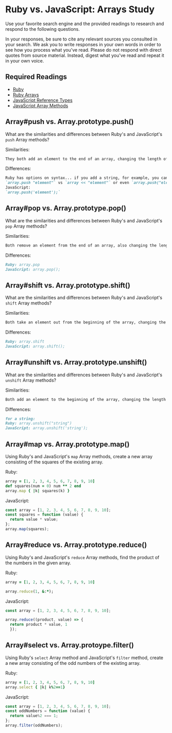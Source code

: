 # Ruby vs. JavaScript: Arrays Study

Use your favorite search engine and the provided readings to research and
respond to the following questions.

In your responses, be sure to cite any relevant sources you consulted in your
search. We ask you to write responses in your own words in order to see how you
process what you've read. Please do not respond with direct quotes from source
material. Instead, digest what you've read and repeat it in your own voice.

## Required Readings

-   [Ruby](https://github.com/ga-wdi-boston/ruby)
-   [Ruby Arrays](https://github.com/ga-wdi-boston/ruby-arrays)
-   [JavaScript Reference Types](https://github.com/ga-wdi-boston/js-reference-types)
-   [JavaScript Array Methods](https://github.com/ga-wdi-boston/js-array-methods)

## Array#push vs. Array.prototype.push()

What are the similarities and differences between Ruby's and JavaScript's `push`
Array methods?

Similarities:

```md
They both add an element to the end of an array, changing the length of the array.
```

Differences:

```md
Ruby has options on syntax... if you add a string, for example, you can do:
`array.push "element"` vs `array << "element"` or even `array.push("element")`
JavaScript:
`array.push('element');`
```

## Array#pop vs. Array.prototype.pop()

What are the similarities and differences between Ruby's and JavaScript's `pop`
Array methods?

Similarities:

```md
Both remove an element from the end of an array, also changing the length of the array.
```

Differences:

```md
Ruby: array.pop
JavaScript: array.pop();
```

## Array#shift vs. Array.prototype.shift()

What are the similarities and differences between Ruby's and JavaScript's
`shift` Array methods?

Similarities:

```md
Both take an element out from the beginning of the array, changing the length of the array.
```

Differences:

```md
Ruby: array.shift
JavaScript: array.shift();
```

## Array#unshift vs. Array.prototype.unshift()

What are the similarities and differences between Ruby's and JavaScript's
`unshift` Array methods?

Similarities:

```md
Both add an element to the beginning of the array, changing the length of the array.
```

Differences:

```md
for a string:
Ruby: array.unshift("string")
JavaScript: array.unshift('string');
```

## Array#map vs. Array.prototype.map()

Using Ruby's and JavaScript's `map` Array methods, create a new array consisting
of the squares of the existing array.

Ruby:

```ruby
array = [1, 2, 3, 4, 5, 6, 7, 8, 9, 10]
def squares(num = 0) num ** 2 end
array.map { |k| squares(k) }
```

JavaScript:

```javascript
const array = [1, 2, 3, 4, 5, 6, 7, 8, 9, 10];
const squares = function (value) {
  return value * value;
};
array.map(squares);

```

## Array#reduce vs. Array.prototype.reduce()

Using Ruby's and JavaScript's `reduce` Array methods, find the product of the
numbers in the given array.

Ruby:

```ruby
array = [1, 2, 3, 4, 5, 6, 7, 8, 9, 10]

array.reduce(1, &:*);
```

JavaScript:

```javascript
const array = [1, 2, 3, 4, 5, 6, 7, 8, 9, 10];

array.reduce((product, value) => {
  return product * value, 1
  });
```

## Array#select vs. Array.protoype.filter()

Using Ruby's `select` Array method and JavaScript's `filter` method, create a
new array consisting of the odd numbers of the existing array.

Ruby:

```ruby
array = [1, 2, 3, 4, 5, 6, 7, 8, 9, 10]
array.select { |k| k%2==1}
```

JavaScript:

```javascript
const array = [1, 2, 3, 4, 5, 6, 7, 8, 9, 10];
const oddNumbers = function (value) {
  return value%2 === 1;
};
array.filter(oddNumbers);
```
